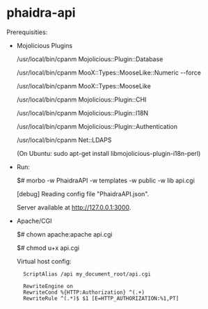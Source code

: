 phaidra-api 
===========

Prerequisities:

* Mojolicious Plugins

  /usr/local/bin/cpanm Mojolicious::Plugin::Database
  
  /usr/local/bin/cpanm MooX::Types::MooseLike::Numeric --force
  
  /usr/local/bin/cpanm MooX::Types::MooseLike
  
  /usr/local/bin/cpanm Mojolicious::Plugin::CHI
  
  /usr/local/bin/cpanm Mojolicious::Plugin::I18N
  
  /usr/local/bin/cpanm Mojolicious::Plugin::Authentication
  
  /usr/local/bin/cpanm Net::LDAPS
  
  
  (On Ubuntu: sudo apt-get install libmojolicious-plugin-i18n-perl)

* Run:

  $# morbo -w PhaidraAPI -w templates -w public -w lib api.cgi

  [debug] Reading config file "PhaidraAPI.json".

  Server available at http://127.0.0.1:3000.

* Apache/CGI

  $# chown apache:apache api.cgi
  
  $# chmod u+x api.cgi

  Virtual host config:
  
        ScriptAlias /api my_document_root/api.cgi

        RewriteEngine on
        RewriteCond %{HTTP:Authorization} ^(.+)
        RewriteRule ^(.*)$ $1 [E=HTTP_AUTHORIZATION:%1,PT]
  
